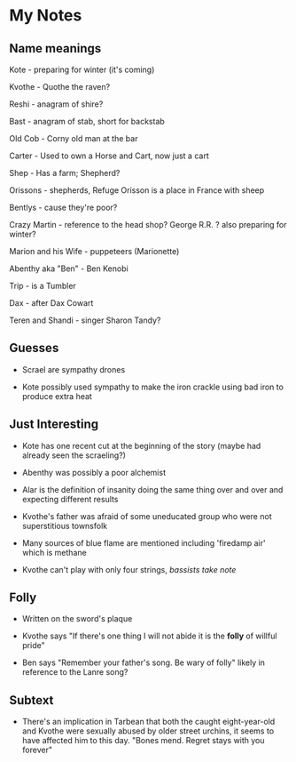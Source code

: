 # My Notes

## Name meanings

Kote - preparing for winter \(it's coming\)

Kvothe - Quothe the raven?

Reshi - anagram of shire?

Bast - anagram of stab, short for backstab

Old Cob - Corny old man at the bar

Carter - Used to own a Horse and Cart, now just a cart

Shep - Has a farm; Shepherd?

Orissons - shepherds, Refuge Orisson is a place in France with sheep

Bentlys - cause they're poor?

Crazy Martin - reference to the head shop? George R.R. ? also preparing for winter?

Marion and his Wife - puppeteers \(Marionette\)

Abenthy aka "Ben" - Ben Kenobi

Trip - is a Tumbler

Dax - after Dax Cowart

Teren and Shandi - singer Sharon Tandy?

## Guesses

* Scrael are sympathy drones

* Kote possibly used sympathy to make the iron crackle using bad iron to produce extra heat


## Just Interesting

* Kote has one recent cut at the beginning of the story \(maybe had already seen the scraeling?\)

* Abenthy was possibly a poor alchemist

* Alar is the definition of insanity doing the same thing over and over and expecting different results

* Kvothe's father was afraid of some uneducated group who were not superstitious townsfolk

* Many sources of blue flame are mentioned including 'firedamp air' which is methane

* Kvothe can't play with only four strings, _bassists take note_


## Folly

* Written on the sword's plaque

* Kvothe says "If there's one thing I will not abide it is the **folly** of willful pride"

* Ben says "Remember your father's song. Be wary of folly" likely in reference to the Lanre song?


## Subtext

* There's an implication in Tarbean that both the caught eight-year-old and Kvothe were sexually abused by older street urchins, it seems to have affected him to this day. "Bones mend. Regret stays with you forever"

